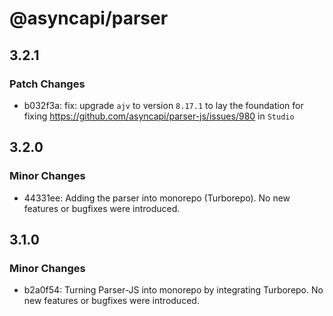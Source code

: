 # @asyncapi/parser

## 3.2.1

### Patch Changes

- b032f3a: fix: upgrade `ajv` to version `8.17.1` to lay the foundation for fixing https://github.com/asyncapi/parser-js/issues/980 in `Studio`

## 3.2.0

### Minor Changes

- 44331ee: Adding the parser into monorepo (Turborepo). No new features or bugfixes were introduced.

## 3.1.0

### Minor Changes

- b2a0f54: Turning Parser-JS into monorepo by integrating Turborepo. No new features or bugfixes were introduced.

